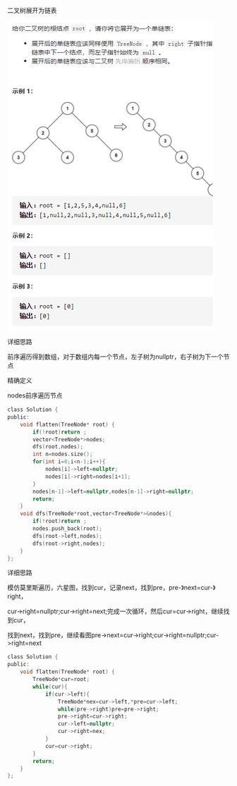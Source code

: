 二叉树展开为链表

![img](image/1627874766844.png)

详细思路

前序遍历得到数组，对于数组内每一个节点，左子树为nullptr，右子树为下一个节点

精确定义

nodes前序遍历节点

```c
class Solution {
public:
    void flatten(TreeNode* root) {
        if(!root)return ;
        vector<TreeNode*>nodes;
        dfs(root,nodes);
        int n=nodes.size();
        for(int i=0;i<n-1;i++){
            nodes[i]->left=nullptr;
            nodes[i]->right=nodes[i+1];
        }
        nodes[n-1]->left=nullptr,nodes[n-1]->right=nullptr;
        return;
    }
    void dfs(TreeNode*root,vector<TreeNode*>&nodes){
        if(!root)return ;
        nodes.push_back(root);
        dfs(root->left,nodes);
        dfs(root->right,nodes);
    }
};
```

详细思路

模仿莫里斯遍历，六星图，找到cur，记录next，找到pre，pre-》next=cur-》right，

cur->right=nullptr;cur->right=next;完成一次循环，然后cur=cur->right，继续找到cur，

找到next，找到pre，继续看图pre->next=cur->right;cur->right=nullptr;cur->right=next

```c
class Solution {
public:
    void flatten(TreeNode* root) {
        TreeNode*cur=root;
        while(cur){
            if(cur->left){
                TreeNode*nex=cur->left,*pre=cur->left;
                while(pre->right)pre=pre->right;
                pre->right=cur->right;
                cur->left=nullptr;
                cur->right=nex;
            }
            cur=cur->right;
        }
        return;
    }
};
```

